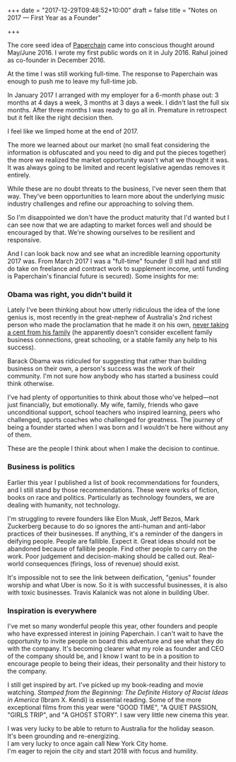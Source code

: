 +++
date = "2017-12-29T09:48:52+10:00"
draft = false
title = "Notes on 2017 — First Year as a Founder"

+++

The core seed idea of [Paperchain](https://paperchain.io) came into conscious thought around May/June 2016. I wrote my first public words on it in July 2016. Rahul joined as co-founder in December 2016.

At the time I was still working full-time. The response to Paperchain was enough to push me to leave my full-time job.

In January 2017 I arranged with my employer for a 6-month phase out: 3 months at 4 days a week, 3 months at 3 days a week. I didn't last the full six months. After three months I was ready to go all in.
Premature in retrospect but it felt like the right decision then.

I feel like we limped home at the end of 2017.

The more we learned about our market (no small feat considering the information is obfuscated and you need to dig and put the pieces together) the more we realized the market opportunity wasn't what we thought it was. It was always going to be limited and recent legislative agendas removes it entirely.

While these are no doubt threats to the business, I've never seen them that way. They've been opportunities to learn more about the underlying music industry challenges and refine our approaching to solving them.

So I'm disappointed we don't have the product maturity that I'd wanted but I can see now that we are adapting to market forces well and should be encouraged by that. We're showing ourselves to be resilient and responsive.

And I can look back now and see what an incredible learning opportunity 2017 was. From March 2017 I was a "full-time" founder (I still had and still do take on freelance and contract work to supplement income, until funding is Paperchain's financial future is secured). Some insights for me:

### Obama was right, you didn't build it

Lately I've been thinking about how utterly ridiculous the idea of the lone genius is, most recently in the great-nephew of Australia's 2nd richest person who made the proclamation that he made it on his own, [never taking a cent from his family](http://www.smh.com.au/technology/smartphone-apps/my-parents-haven-t-given-me-a-single-cent-grandson-of-australia-s-second-richest-person-out-to-prove-himself-20171217-p4yxsl.html) (he apparently doesn't consider excellent family business connections, great schooling, or a stable family any help to his success).

Barack Obama was ridiculed for suggesting that rather than building business on their own, a person's success was the work of their community. I'm not sure how anybody who has started a business could think otherwise.

I've had plenty of opportunities to think about those who've helped—not just financially, but emotionally. My wife, family, friends who gave unconditional support, school teachers who inspired learning, peers who challenged, sports coaches who challenged for greatness. The journey of being a founder started when I was born and I wouldn't be here without any of them.

These are the people I think about when I make the decision to continue.

### Business is politics

Earlier this year I published a list of book recommendations for founders, and I still stand by those recommendations. These were works of fiction, books on race and politics. Particularly as technology founders, we are dealing with humanity, not technology.

I'm struggling to revere founders like Elon Musk, Jeff Bezos, Mark Zuckerberg because to do so ignores the anti-human and anti-labor practices of their businesses. If anything, it's a reminder of the dangers in deifying people. People are fallible. Expect it. Great ideas should not be abandoned because of fallible people. Find other people to carry on the work. Poor judgement and decision-making should be called out. Real-world consequences (firings, loss of revenue) should exist.

It's impossible not to see the link between deification, "genius" founder worship and what Uber is now. So it is with successful businesses, it is also with toxic businesses. Travis Kalanick was not alone in building Uber.

### Inspiration is everywhere

I've met so many wonderful people this year, other founders and people who have expressed interest in joining Paperchain. I can't wait to have the opportunity to invite people on board this adventure and see what they do with the company. It's becoming clearer what my role as founder and CEO of the company should be, and I know I want to be in a position to encourage people to being their ideas, their personality and their history to the company.

I still get inspired by art. I've picked up my book-reading and movie watching. *Stamped from the Beginning: The Definite History of Racist Ideas in America* (Ibram X. Kendi) is essential reading. Some of the more exceptional films from this year were "GOOD TIME", "A QUIET PASSION, "GIRLS TRIP", and "A GHOST STORY". I saw very little new cinema this year.

I was very lucky to be able to return to Australia for the holiday season. <br>
It's been grounding and re-energizing.<br>
I am very lucky to once again call New York City home.<br>
I'm eager to rejoin the city and start 2018 with focus and humility.<br>
